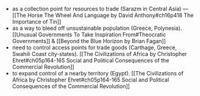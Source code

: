 - as a collection point for resources to trade (Sarazm in Central Asia) — [[The Horse The Wheel And Language by David Anthony#ch16p418 The Importance of Tin]]
- as a way to bleed off unsustainable population (Greece, Polynesia). [[Unusual Governments To Take Inspiration From#Theocratic Governments]] & [[Beyond the Blue Horizon by Brian Fagan]]
- need to control access points for trade goods (Carthage, Greece, Swahili Coast city-states). [[The Civilizations of Africa by Christopher Ehret#ch05p164-165 Social and Political Consequences of the Commercial Revolution]]
- to expand control of a nearby territory (Egypt). [[The Civilizations of Africa by Christopher Ehret#ch05p164-165 Social and Political Consequences of the Commercial Revolution]]


